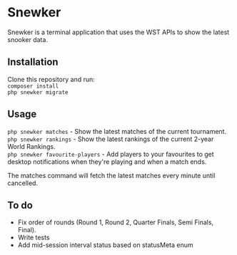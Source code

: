# Snewker

Snewker is a terminal application that uses the WST APIs to show the latest snooker data.

## Installation

Clone this repository and run:  
`composer install`  
`php snewker migrate`

## Usage

`php snewker matches` - Show the latest matches of the current tournament.  
`php snewker rankings` - Show the latest rankings of the current 2-year World Rankings.  
`php snewker favourite-players` - Add players to your favourites to get desktop notifications when they're playing and when a match ends.  

The matches command will fetch the latest matches every minute until cancelled.


## To do
- Fix order of rounds (Round 1, Round 2, Quarter Finals, Semi Finals, Final).
- Write tests
- Add mid-session interval status based on statusMeta enum
